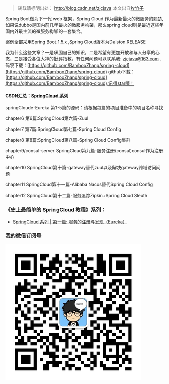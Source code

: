 ﻿
>转载请标明出处： 
> http://blog.csdn.net/zjcjava
> 本文出自[牧竹子](http://blog.csdn.net/zjcjava)

Spring Boot做为下一代 web 框架，Spring Cloud 作为最新最火的微服务的翘楚,如果说dubbo是国内前几年最火的微服务构架，那么spring cloud则是最近这些年国内外最主流的微服务构架的一套集合。

案例全部采用Spring Boot 1.5.x ,Spring Cloud版本为Dalston.RELEASE

我为什么这些文章？一是巩固自己的知识，二是希望有更加开放和与人分享的心态，三是接受各位大神的批评指教，有任何问题可以联系我: zjcjava@163.com .
码农下载：[https://github.com/BambooZhang/spring-cloud](https://github.com/BambooZhang/spring-cloud)
github下载：[https://github.com/BambooZhang/spring-cloud](https://github.com/BambooZhang/spring-cloud),记得star哦！

#### CSDN汇总：[SpringCloud 系列](http://blog.csdn.net/zjcjava/article/category/7236687)

springCloude-Eureka	第1-5篇的源码：请根据每篇的项目准备中的项目名称寻找

chapter6	第6篇:SpringCloud第六篇-Zuul

chapter7	第7篇:SpringCloud第七篇-Spring Cloud Config

chapter8	第8篇:SpringCloud第八篇-Spring Cloud Config集群	

chapter9/consul-server	SpringCloud第九篇-服务注册(consul)consul作为注册中心	

chapter10	SpringCloud第十篇-gateway替代zuul以及解决gateway跨域访问问题	

chapter11	SpringCloud第十一篇-Alibaba Nacos替代Spring Cloud Config

chapter12	SpringCloud第十二篇-服务追踪Zipkin+Spring Cloud Sleuth




### 《史上最简单的 SpringCloud 教程》系列：

* [SpringCloud 系列 | 第一篇: 服务的注册与发现（Eureka）](http://blog.csdn.net/zjcjava/article/details/78289636)






### 我的微信订阅号



![bamboo.jpg](https://raw.githubusercontent.com/BambooZhang/spring-cloud/master/bamboo.jpg)


